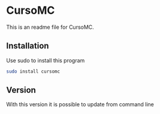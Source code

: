 # CursoMC

This is an readme file for CursoMC.

## Installation

Use sudo to install this program

```bash
sudo install cursomc
```

## Version

With this version it is possible to update from command line